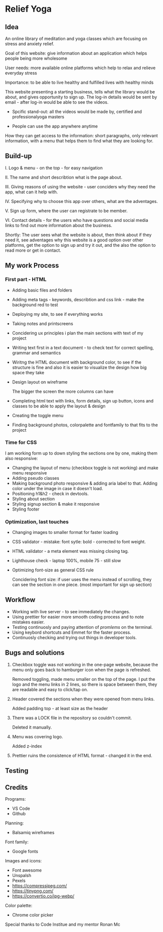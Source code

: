 # Relief Yoga

## Idea

An online library of meditation and yoga classes which are focusing on stress and anxiety relief.

Goal of this website: give information about an application which helps people being more wholesome

User needs: more available online platforms which help to relax and relieve everyday stress

Importance: to be able to live healthy and fulfilled lives with healthy minds

This website presenting a starting business, tells what the library would be about, and gives opportunity to sign up. The log-in details would be sent by email - after log-in would be able to see the videos.

- Spcific stand-out: all the videos would be made by, certified and professionalyoga masters

- People can use the app anywhere anytime

How they can get access to the information: short paragraphs, only relevant information, with a menu that helps them to find what they are looking for.

## Build-up

I. Logo & menu - on the top - for easy navigation

II. The name and short describtion what is the page about.

III. Giving reasons of using the website - user conciders why they need the app, what can it help with.

IV. Specifying why to choose this app over others, what are the adventages.

V. Sign up form, where the user can registrate to be member.

VI. Contact details - for the users who have questions and social media links to find out more information about the business.

Shortly: The user sees what the website is about, then think about if they need it, see adventages why this website is a good option over other platforms, get the option to sign up and try it out, and the also the option to read more or get in contact.

## My work Process

### First part - HTML

- Adding basic files and folders
- Adding meta tags - keywords, describtion and css link - make the background red to test
- Deploying my site, to see if everything works
- Taking notes and printscreens
- Concidering ux principles i plan the main sections with text of my project
- Writing text first in a text document - to check text for correct spelling, grammar and semantics
- Wiritng the HTML document with background color, to see if the structure is fine and also it is easier to visualize the design how big space they take
- Design layout on wireframe

  The bigger the screen the more columns can have

- Completing html text with links, form details, sign up button, icons and classes to be able to apply the layout & design

- Creating the toggle menu

- Finding background photos, colorpalette and fontfamily to that fits to the project

### Time for CSS

I am working form up to down styling the sections one by one, making them also responsive:

- Changing the layout of menu (checkbox toggle is not working) and make menu responsive
- Adding pseudo classes
- Making background photo responsive & adding aria label to that. Adding color under the image in case it doesn't load.
- Positioning h1&h2 - check in devtools.
- Styling about section
- Styling signup section & make it responsive
- Styling footer

### Optimization, last touches

- Changing images to smaller format for faster loading
- CSS validator - mistake: font sytle: bold - corrected to font weight.
- HTML validator - a meta element was missing closing tag.
- Lighthouse check - laptop 100%, mobile 75 - still slow
- Optimizing font-size as general CSS rule

  Concidering font size: if user uses the menu instead of scrolling, they can see the section in one piece. (most important for sign up section)

## Workflow

- Working with live server - to see immediately the changes.
- Using prettier for easier more smooth coding process and to note mistakes easier.
- Testing continuosly and paying attention of _promlems_ on the terminal.
- Using keybord shortcuts and Emmet for the faster process.
- Continuosly checking and trying out things in developer tools.

## Bugs and solutions

1.  Checkbox toggle was not working in the one-page website, because the menu only goes back to hamburger icon when the page is refreshed.

    Removed toggling, made menu smaller on the top of the page. I put the logo and the menu links in 2 lines, so there is space between them, they are readable and easy to click/tap on.

2.  Header covered the sections when they were opened from menu links.

    Added padding top - at least size as the header

3.  There was a LOCK file in the repository so couldn't commit.

    Deleted it manually.

4.  Menu was covering logo.

    Added z-index

5.  Prettier ruins the consistence of HTML format - changed it in the end.

## Testing

## Credits

Programs:

- VS Code
- Github

Planning:

- Balsamiq wireframes

Font family:

- Google fonts

Images and icons:

- Font awesome
- Unspalsh
- Pexels
- https://compressjpeg.com/
- https://tinypng.com/
- https://convertio.co/jpg-webp/

Color palette:

- Chrome color picker

Special thanks to Code Institue and my mentor Ronan Mc
